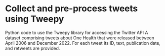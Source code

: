 # Collect and pre-process tweets using Tweepy
Python code to use the Tweepy library for accessing the Twitter API
A dataset comprising tweets about One Health that were released between April 2006 and December 2022. For each tweet its ID, text, publication date, and retweets are provided.
